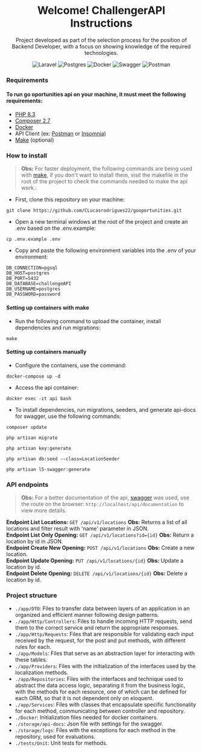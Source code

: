 <h1 align='center'>
  Welcome! ChallengerAPI Instructions
</h1>

<p align='center'>
  Project developed as part of the selection process for the position of Backend Developer,
with a focus on showing knowledge of the required technologies.
</p>

<div align="center">

![Laravel](https://img.shields.io/badge/laravel-%23FF2D20.svg?style=for-the-badge&logo=laravel&logoColor=white)
![Postgres](https://img.shields.io/badge/postgres-%23316192.svg?style=for-the-badge&logo=postgresql&logoColor=white)
![Docker](https://img.shields.io/badge/docker-%230db7ed.svg?style=for-the-badge&logo=docker&logoColor=white)
![Swagger](https://img.shields.io/badge/-Swagger-%23Clojure?style=for-the-badge&logo=swagger&logoColor=white)
![Postman](https://img.shields.io/badge/Postman-FF6C37?style=for-the-badge&logo=postman&logoColor=white)

</div>

### Requirements

#### To run go oportunities api on your machine, it must meet the following requirements:


- [PHP 8.3](https://www.php.net/downloads)
- [Composer 2.7](https://getcomposer.org/download/)
- [Docker](https://www.docker.com/)
- API Client (ex: [Postman](https://www.postman.com/downloads/) or [Insomnia](https://insomnia.rest/download))
- [Make](https://www.gnu.org/software/make/) (optional)

### How to install

> **Obs:** For faster deployment, the following commands are being used with [make](https://www.gnu.org/software/make/), if you don't want to install them, visit the makefile in the root of the project to check the commands needed to make the api work.:

- First, clone this repository on your machine:

```
git clone https://github.com/CLucasrodrigues22/gooportunities.git
```

- Open a new terminal windows at the root of the project and create an .env based on the .env.example:

```
cp .env.example .env
```

- Copy and paste the following environment variables into the .env of your environment:

```
DB_CONNECTION=pgsql
DB_HOST=postgres
DB_PORT=5432
DB_DATABASE=challengeAPI
DB_USERNAME=postgres
DB_PASSWORD=password
```

#### Setting up containers with make
- Run the following command to upload the container, install dependencies and run migrations:

```
make
```

#### Setting up containers manually
- Configure the containers, use the command:

```
docker-compose up -d
```

- Access the api container:

```
docker exec -it api bash
```

- To install dependencies, run migrations, seeders, and generate api-docs for swagger, use the following commands:

```
composer update
```
```
php artisan migrate
```
```
php artisan key:generate
```
```
php artisan db:seed --class=LocationSeeder
```
```
php artisan l5-swagger:generate
```

### API endpoints

> **Obs:** For a better documentation of the api, [swagger](https://github.com/DarkaOnLine/L5-Swagger) was used, use the route on the browser: `http://localhost/api/documentation` to view more details.

**Endpoint List Locations:** `GET /api/v1/locations` **Obs:** Returns a list of all locations and filter result with 'name' parameter in JSON. <br/>
**Endpoint List Only Opening:** `GET /api/v1/locations?id={id}` **Obs:** Return a location by id in JSON. <br/>
**Endpoint Create New Opening:** `POST /api/v1/locations` **Obs:** Create a new location. <br/>
**Endpoint Update Opening:** `PUT /api/v1/locations/{id}` **Obs:** Update a location by id. <br/>
**Endpoint Delete Opening:** `DELETE /api/v1/locations/{id}` **Obs:** Delete a location by id. <br/>


### Project structure

- `./app/DTO`: Files to transfer data between layers of an application in an organized and efficient manner following design patterns.
- `./app/Http/Controllers`: Files to handle incoming HTTP requests, send them to the correct service and return the appropriate responses.
- `./app/Http/Requests`: Files that are responsible for validating each input received by the request, for the post and put methods, with different rules for each.
- `./app/Models`: Files that serve as an abstraction layer for interacting with these tables.
- `./app/Providers`: Files with the initialization of the interfaces used by the localization methods.
- `./app/Repositories`: Files with the interfaces and technique used to abstract the data access logic, separating it from the business logic, with the methods for each resource, one of which can be defined for each ORM, so that it is not dependent only on eloquent.
- `./app/Services`: Files with classes that encapsulate specific functionality for each method, communicating between controller and repository.
- `./Docker`: Initialization files needed for docker containers.
- `./storage/api-docs`: Json file with settings for the swagger.
- `./storage/logs`: Files with the exceptions for each method in the repository, used for evaluations.
- `./tests/Unit`: Unit tests for methods.



